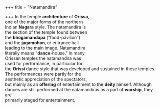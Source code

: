 +++
title = "Natamandira"

+++
In the temple **architecture** of **Orissa**,  
one of the major forms of the northern  
Indian **Nagara** style. The natamandira is  
the section of the temple found between  
the **bhogamandapa** (“food-pavilion”)  
and the **jagamohan**, or entrance hall  
leading to the main image. Natamandira  
literally means “**dance**-house.” In many  
Orissan temples the natamandira was  
used for performance, in particular for  
the **Orissi** dance style that was developed and sustained in these temples.  
The performances were partly for the  
aesthetic appreciation of the spectators,  
but mainly as an **offering** of entertainment to the **deity** himself. Although  
dances are still performed at the natamandiras as a part of **worship**, they are  
primarily staged for entertainment.